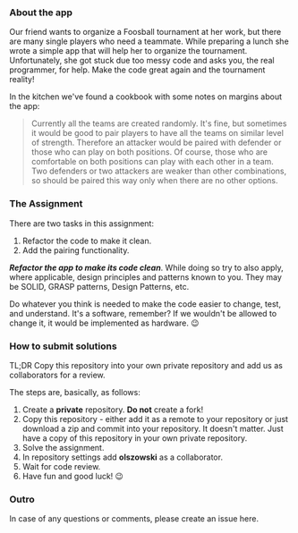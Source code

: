 ### About the app
Our friend wants to organize a Foosball tournament at her work, but there are many
single players who need a teammate. While preparing a lunch she wrote a simple
app that will help her to organize the tournament. Unfortunately, she got stuck
due too messy code and asks you, the real programmer, for help. Make the code
great again and the tournament reality!

In the kitchen we've found a cookbook with some notes on margins about the app:

>Currently all the teams are created randomly. It's fine, but sometimes it would
 be good to pair players to have all the teams on similar level of strength. Therefore
 an attacker would be paired with defender or those who can play on both positions. Of
 course, those who are comfortable on both positions can play with each other in
 a team. Two defenders or two attackers are weaker than other combinations, so should
 be paired this way only when there are no other options.

### The Assignment

There are two tasks in this assignment:
1. Refactor the code to make it clean.
1. Add the pairing functionality.

**_Refactor the app to make its code clean_**. While doing so try to also apply,
where applicable, design principles and patterns known to you. They may be
SOLID, GRASP patterns, Design Patterns, etc.

Do whatever you think is needed to make the code easier to change, test, and understand.
It's a software, remember? If we wouldn't be allowed to change it, it would be implemented as hardware. :wink:

### How to submit solutions
TL;DR Copy this repository into your own private repository and add us as collaborators for a review.

The steps are, basically, as follows:
1. Create a **private** repository. **Do not** create a fork!
1. Copy this repository - either add it as a remote to your repository or just download a zip and commit into your repository. It doesn't matter. Just have a copy of this repository in your own private repository.
1. Solve the assignment.
1. In repository settings add **olszowski** as a collaborator.
1. Wait for code review.
1. Have fun and good luck! :wink:

### Outro
In case of any questions or comments, please create an issue here.
